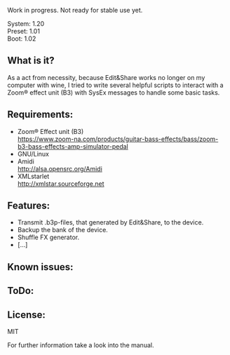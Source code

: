
Work in progress. Not ready for stable use yet.  

System: 1.20  
Preset: 1.01  
Boot:   1.02  


What is it?  
-----------------------------------
As a act from necessity, because Edit&Share works no longer on my computer with wine, I tried to write several helpful 
scripts to interact with a Zoom® effect unit (B3) with SysEx messages to handle some basic tasks.
   

Requirements:  
------------------  
* Zoom® Effect unit (B3)  
https://www.zoom-na.com/products/guitar-bass-effects/bass/zoom-b3-bass-effects-amp-simulator-pedal  
* GNU/Linux  
* Amidi  
http://alsa.opensrc.org/Amidi
* XMLstarlet  
http://xmlstar.sourceforge.net
  

Features:   
------------------------------------------
* Transmit .b3p-files, that generated by Edit&Share, to the device.  
* Backup the bank of the device.  
* Shuffle FX generator.  
* [...]
  

Known issues:   
------------------------------------------


ToDo:  
-------------------------------------------------------- 


License:  
-------------------------------------------
MIT
  
  
  
  
    

For further information take a look into the manual.  

